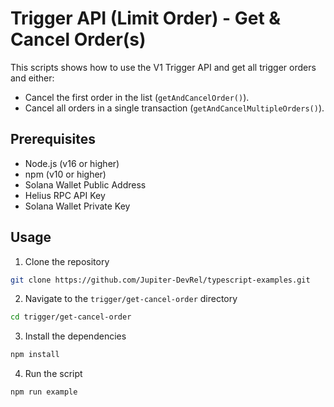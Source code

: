# Trigger API (Limit Order) - Get & Cancel Order(s)

This scripts shows how to use the V1 Trigger API and get all trigger orders and either:

- Cancel the first order in the list (`getAndCancelOrder()`).
- Cancel all orders in a single transaction (`getAndCancelMultipleOrders()`).

## Prerequisites

- Node.js (v16 or higher)
- npm (v10 or higher)
- Solana Wallet Public Address
- Helius RPC API Key
- Solana Wallet Private Key

## Usage

1. Clone the repository

```bash
git clone https://github.com/Jupiter-DevRel/typescript-examples.git
```

2. Navigate to the `trigger/get-cancel-order` directory

```bash
cd trigger/get-cancel-order
```

3. Install the dependencies

```bash
npm install
```

4. Run the script

```bash
npm run example
```
